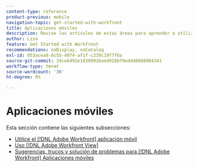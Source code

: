 ```yaml
---
content-type: reference
product-previous: mobile
navigation-topic: get-started-with-workfront
title: Aplicaciones móviles
description: Revise los artículos de estas áreas para aprender a utilizar [!DNL Adobe Workfront] aplicaciones móviles.
author: Lisa
feature: Get Started with Workfront
recommendations: noDisplay, noCatalog
exl-id: 053acea8-6c55-4974-af1f-c339c19f7f6a
source-git-commit: 34ce6492e14399926aed910bf9ed4d8688904341
workflow-type: tm+mt
source-wordcount: '36'
ht-degree: 0%

---
```


# Aplicaciones móviles

Esta sección contiene las siguientes subsecciones:

* [Utilice el [!DNL Adobe Workfront] aplicación móvil](../../workfront-basics/mobile-apps/using-the-workfront-mobile-app/use-the-mobile-app.md)
* [Uso [!DNL Adobe Workfront View]](../../workfront-basics/mobile-apps/using-workfront-view/use-workfront-view.md)
* [Sugerencias, trucos y solución de problemas para [!DNL Adobe Workfront] Aplicaciones móviles](../../workfront-basics/mobile-apps/tips-tricks-and-troubleshooting/tips-tricks-and-troubleshooting-mobile.md)
